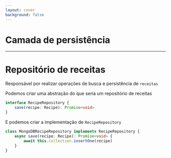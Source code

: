 ```yaml
---
layout: cover
background: false
---
```


# Camada de persistência

---

# Repositório de receitas
Responsável por realizar operações de busca e persistência de `receitas`

<div v-click>

Podemos criar uma abstração do que seria um repositório de receitas

```ts
interface RecipeRepository {
    save(recipe: Recipe): Promise<void>
}
```

</div>

<div v-click>
    
E podemos criar a implementação de `RecipeRepository`

```ts
class MongoDBRecipeRepository implements RecipeRepository {
    async save(recipe: Recipe): Promise<void> {
        await this.collection.insertOne(recipe)
    }
}
```

</div>
